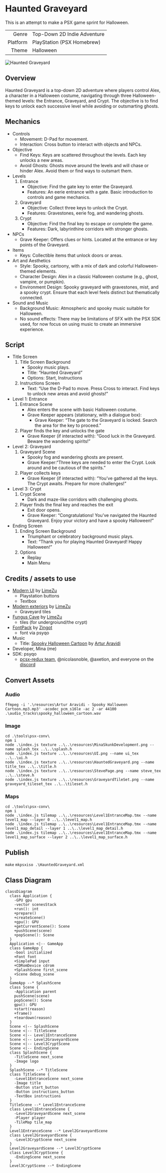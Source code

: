 # Haunted Graveyard

This is an attempt to make a PSX game sprint for Halloween.

|          |                             |
|---------:|:----------------------------|  
| Genre    | Top-Down 2D Indie Adventure |
| Platform | PlayStation (PSX Homebrew)  |
| Theme    | Halloween                   |

![Haunted Graveyard](/resources/HauntedGraveyard.png "Haunted Graveyard")

## Overview

Haunted Graveyard is a top-down 2D adventure where players control Alex, a character in a Halloween costume, navigating through three Halloween-themed levels: the Entrance, Graveyard, and Crypt. The objective is to find keys to unlock each successive level while avoiding or outsmarting ghosts.

## Mechanics

- Controls
  - Movement: D-Pad for movement.
  - Interaction: Cross button to interact with objects and NPCs.
- Objective
  - Find Keys: Keys are scattered throughout the levels. Each key unlocks a new areas.
  - Avoid Ghosts: Ghosts move around the levels and will chase or hinder Alex. Avoid them or find ways to outsmart them.
- Levels
  1. Entrance
      - Objective: Find the gate key to enter the Graveyard.
      - Features: An eerie entrance with a gate. Basic introduction to controls and game mechanics.
  2. Graveyard
      - Objective: Collect three keys to unlock the Crypt.
      - Features: Gravestones, eerie fog, and wandering ghosts.
  3. Crypt
      - Objective: Find the final key to escape or complete the game.
      - Features: Dark, labyrinthine corridors with stronger ghosts.
- NPCs
  - Grave Keeper: Offers clues or hints. Located at the entrance or key points of the Graveyard.
- Items
  - Keys: Collectible items that unlock doors or areas.
- Art and Aesthetics
  - Style: Spooky, cartoony, with a mix of dark and colorful Halloween-themed elements.
  - Character Design: Alex in a classic Halloween costume (e.g., ghost, vampire, or pumpkin).
  - Environment Design: Spooky graveyard with gravestones, mist, and a spooky crypt. Ensure that each level feels distinct but thematically connected.
- Sound and Music
  - Background Music: Atmospheric and spooky music suitable for Halloween.
  - No sound effects: There may be limitations of SFX with the PSX SDK used, for now focus on using music to create an immersive experience.

## Script

- Title Screen
  1. Title Screen Background
     - Spooky music plays.
     - Title: “Haunted Graveyard”
     - Options: Start, Instructions
  2. Instructions Screen
     - Text: “Use the D-Pad to move. Press Cross to interact. Find keys to unlock new areas and avoid ghosts!”
- Level 1: Entrance
  1. Entrance Scene
     - Alex enters the scene with basic Halloween costume.
     - Grave Keeper appears (stationary, with a dialogue box):
       - Grave Keeper: “The gate to the Graveyard is locked. Search the area for the key to proceed.”
  2. Player finds the key and unlocks the gate
     - Grave Keeper (if interacted with): “Good luck in the Graveyard. Beware the wandering spirits!”
- Level 2: Graveyard
  1. Graveyard Scene
     - Spooky fog and wandering ghosts are present.
     - Grave Keeper:“Three keys are needed to enter the Crypt. Look around and be cautious of the spirits.”
  2. Player collects keys
     - Grave Keeper (if interacted with): “You’ve gathered all the keys. The Crypt awaits. Prepare for more challenges!”
- Level 3: Crypt
  1. Crypt Scene
     - Dark and maze-like corridors with challenging ghosts.
  2. Player finds the final key and reaches the exit
     - Exit door opens.
     - Grave Keeper: “Congratulations! You’ve navigated the Haunted Graveyard. Enjoy your victory and have a spooky Halloween!”
- Ending Screen
  1. Ending Screen Background
     - Triumphant or celebratory background music plays.
     - Text: “Thank you for playing Haunted Graveyard! Happy Halloween!”
  2. Options
     - Replay
     - Main Menu

## Credits / assets to use

- [Modern UI](https://limezu.itch.io/modernuserinterface) by [LimeZu](https://limezu.itch.io/)
  - Playstation buttons
  - Textbox
- [Modern exteriors](https://limezu.itch.io/modernexteriors) by [LimeZu](https://limezu.itch.io/)
  - Graveyard tiles
- [Fungus Cave](https://limezu.itch.io/fungus-cave) by [LimeZu](https://limezu.itch.io/)
  - tiles (for undergroiund/the crypt)
- [FontPack](https://zingot.itch.io/fontpack) by [Zingot](https://zingot.itch.io/) 
  - font via psyqo
- Music
  - Title: [Spooky Halloween Cartoon](https://freemusicarchive.org/music/artur-aravidi/single/spooky-halloween-cartoonmp3/) by [Artur Aravidi](https://freemusicarchive.org/music/artur-aravidi/)
- Developer, Mina (me)
- SDK: psyqo
  - [pcsx-redux team](/grumpycoders/pcsx-redux), @nicolasnoble, @axetion, and everyone on the [discord](https://discord.gg/QByKPpH)

 
## Convert Assets

### Audio

`ffmpeg -i '.\resources\Artur Aravidi - Spooky Halloween Cartoon.mp3.mp3' -acodec pcm_s16le -ac 2 -ar 44100 .\audio_tracks\spooky_halloween_cartoon.wav`  

### Image

`cd .\tools\psx-conv\`  
`npm i`  
`node .\index.js texture ..\..\resources\MinaSkunkDevelopment.png --name splash_tex ..\..\splash.h`  
`node .\index.js texture ..\..\resources\UI.png --name ui_tex ..\..\ui.h`  
`node .\index.js texture ..\..\resources\HauntedGraveyard.png --name title_tex ..\..\title.h`  
`node .\index.js texture ..\..\resources\StevePage.png --name steve_tex ..\..\steve.h`  
`node .\index.js texture ..\..\resources\GraveyardTileSet.png --name graveyard_tileset_tex ..\..\tileset.h`  

### Maps  

`cd .\tools\psx-conv\`  
`npm i`  
`node .\index.js tilemap ..\..\resources\Level1EntranceMap.tmx --name level1_map --layer 0 ..\..\level1_map.h`  
`node .\index.js tilemap ..\..\resources\Level1EntranceMap.tmx --name level1_map_detail --layer 1 ..\..\level1_map_detail.h`  
`node .\index.js tilemap ..\..\resources\Level1EntranceMap.tmx --name level1_map_surface --layer 2 ..\..\level1_map_surface.h`  

## Publish

`make`
`mkpsxiso .\HauntedGraveyard.xml`  

## Class Diagram

```mermaid
classDiagram
  class Application {
    -GPU gpu
    -vector scenesStack
    +run(): int
    +prepare()
    +createScene()
    +gpu(): GPU
    +getCurrentScene(): Scene
    +pushScene(scene)
    +popScene(): Scene
  }
  Application <|-- GameApp
  class GameApp {
    -bool initialized
    +Font font
    +SimplePad input
    +CDRomDevice cdrom
    +SplashScene first_scene
    +Scene debug_scene
  }
  GameApp --* SplashScene
  class Scene {
    -Application parent
    pushScene(scene)
    popScene(): Scene
    gpu(): GPU
    +start(reason)
    +frame()
    +teardown(reason)
  }
  Scene <|-- SplashScene
  Scene <|-- TitleScene
  Scene <|-- Level1EntranceScene
  Scene <|-- Level2GraveyardScene
  Scene <|-- Level3CryptScene
  Scene <|-- EndingScene
  class SplashScene {
    -TitleScene next_scene
    -Image logo
  }
  SplashScene --* TitleScene
  class TitleScene {
    -Level1EntranceScene next_scene
    -Image title
    -Button start_button
    -Button instructions_button
    -TextBox instructions 
  }
  TitleScene --* Level1EntranceScene
  class Level1EntranceScene {
    -Level2GraveyardScene next_scene
    -Player player
    -TileMap tile_map
  }
  Level1EntranceScene --* Level2GraveyardScene
  class Level2GraveyardScene {
    -Level3CryptScene next_scene
  }
  Level2GraveyardScene --* Level3CryptScene
  class Level3CryptScene {
    -EndingScene next_scene
  }
  Level3CryptScene --* EndingScene
```
